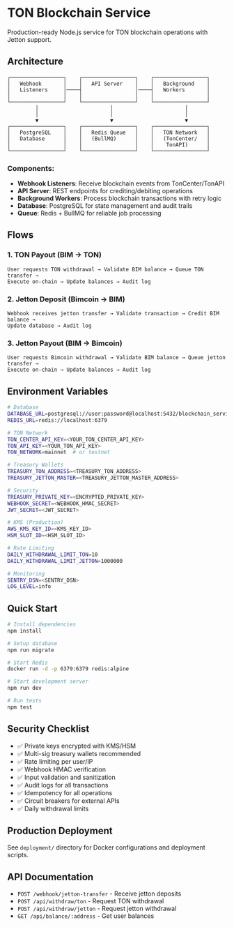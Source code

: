 # TON Blockchain Service

Production-ready Node.js service for TON blockchain operations with Jetton support.

## Architecture

```
┌─────────────────┐    ┌─────────────────┐    ┌─────────────────┐
│   Webhook       │    │   API Server    │    │   Background    │
│   Listeners     │────┤                 │────┤   Workers       │
│                 │    │                 │    │                 │
└─────────────────┘    └─────────────────┘    └─────────────────┘
         │                       │                       │
         │                       │                       │
         ▼                       ▼                       ▼
┌─────────────────┐    ┌─────────────────┐    ┌─────────────────┐
│   PostgreSQL    │    │   Redis Queue   │    │   TON Network   │
│   Database      │    │   (BullMQ)      │    │   (TonCenter/   │
│                 │    │                 │    │    TonAPI)      │
└─────────────────┘    └─────────────────┘    └─────────────────┘
```

### Components:
- **Webhook Listeners**: Receive blockchain events from TonCenter/TonAPI
- **API Server**: REST endpoints for crediting/debiting operations
- **Background Workers**: Process blockchain transactions with retry logic
- **Database**: PostgreSQL for state management and audit trails
- **Queue**: Redis + BullMQ for reliable job processing

## Flows

### 1. TON Payout (BIM → TON)
```
User requests TON withdrawal → Validate BIM balance → Queue TON transfer → 
Execute on-chain → Update balances → Audit log
```

### 2. Jetton Deposit (Bimcoin → BIM)
```
Webhook receives jetton transfer → Validate transaction → Credit BIM balance → 
Update database → Audit log
```

### 3. Jetton Payout (BIM → Bimcoin)
```
User requests Bimcoin withdrawal → Validate BIM balance → Queue jetton transfer → 
Execute on-chain → Update balances → Audit log
```

## Environment Variables

```bash
# Database
DATABASE_URL=postgresql://user:password@localhost:5432/blockchain_service
REDIS_URL=redis://localhost:6379

# TON Network
TON_CENTER_API_KEY=<YOUR_TON_CENTER_API_KEY>
TON_API_KEY=<YOUR_TON_API_KEY>
TON_NETWORK=mainnet  # or testnet

# Treasury Wallets
TREASURY_TON_ADDRESS=<TREASURY_TON_ADDRESS>
TREASURY_JETTON_MASTER=<TREASURY_JETTON_MASTER_ADDRESS>

# Security
TREASURY_PRIVATE_KEY=<ENCRYPTED_PRIVATE_KEY>
WEBHOOK_SECRET=<WEBHOOK_HMAC_SECRET>
JWT_SECRET=<JWT_SECRET>

# KMS (Production)
AWS_KMS_KEY_ID=<KMS_KEY_ID>
HSM_SLOT_ID=<HSM_SLOT_ID>

# Rate Limiting
DAILY_WITHDRAWAL_LIMIT_TON=10
DAILY_WITHDRAWAL_LIMIT_JETTON=1000000

# Monitoring
SENTRY_DSN=<SENTRY_DSN>
LOG_LEVEL=info
```

## Quick Start

```bash
# Install dependencies
npm install

# Setup database
npm run migrate

# Start Redis
docker run -d -p 6379:6379 redis:alpine

# Start development server
npm run dev

# Run tests
npm test
```

## Security Checklist

- ✅ Private keys encrypted with KMS/HSM
- ✅ Multi-sig treasury wallets recommended
- ✅ Rate limiting per user/IP
- ✅ Webhook HMAC verification
- ✅ Input validation and sanitization
- ✅ Audit logs for all transactions
- ✅ Idempotency for all operations
- ✅ Circuit breakers for external APIs
- ✅ Daily withdrawal limits

## Production Deployment

See `deployment/` directory for Docker configurations and deployment scripts.

## API Documentation

- `POST /webhook/jetton-transfer` - Receive jetton deposits
- `POST /api/withdraw/ton` - Request TON withdrawal
- `POST /api/withdraw/jetton` - Request jetton withdrawal
- `GET /api/balance/:address` - Get user balances